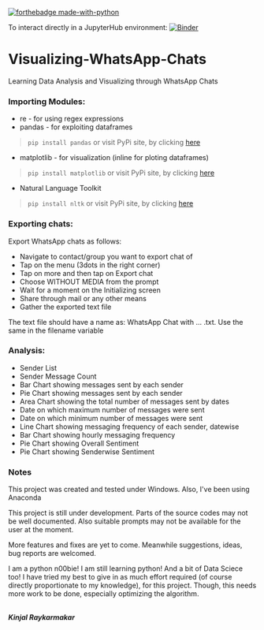 [![forthebadge made-with-python](http://ForTheBadge.com/images/badges/made-with-python.svg)](https://www.python.org/)

To interact directly in a JupyterHub environment: [![Binder](https://mybinder.org/badge_logo.svg)](https://mybinder.org/v2/gh/Kinjalrk2k/Visualizing-WhatsApp-Chats/master)

# Visualizing-WhatsApp-Chats
Learning Data Analysis and Visualizing through WhatsApp Chats


### Importing Modules:
* re - for using regex expressions
* pandas - for exploiting dataframes
>````pip install pandas````
or visit PyPi site, by clicking [here](https://pypi.org/project/pandas/)
* matplotlib - for visualization (inline for ploting dataframes)
>````pip install matplotlib````
or visit PyPi site, by clicking [here](https://pypi.org/project/matplotlib/)
* Natural Language Toolkit
>````pip install nltk````
or visit PyPi site, by clicking [here](https://pypi.org/project/nltk/)

### Exporting chats:
Export WhatsApp chats as follows:
* Navigate to contact/group you want to export chat of
* Tap on the menu (3dots in the right corner)
* Tap on more and then tap on Export chat
* Choose WITHOUT MEDIA from the prompt
* Wait for a moment on the Initializing screen
* Share through mail or any other means
* Gather the exported text file

The text file should have a name as: WhatsApp Chat with ... .txt. Use the same in the filename variable

### Analysis:
* Sender List
* Sender Message Count
* Bar Chart showing messages sent by each sender
* Pie Chart showing messages sent by each sender
* Area Chart showing the total number of messages sent by dates
* Date on which maximum number of messages were sent
* Date on which minimum number of messages were sent
* Line Chart showing messaging frequency of each sender, datewise
* Bar Chart showing hourly messaging frequency
* Pie Chart showing Overall Sentiment
* Pie Chart showing Senderwise Sentiment

### Notes
This project was created and tested under Windows. Also, I've been using Anaconda

This project is still under development. Parts of the source codes may not be well documented.
Also suitable prompts may not be available for the user at the moment.

More features and fixes are yet to come. Meanwhile suggestions, ideas, bug reports are welcomed.

I am a python n00bie! I am still learning python! And a bit of Data Sciece too! I have tried my best to give in as much effort required (of course directly proportionate to my knowledge), for this project. Though, this needs more work to be done, especially optimizing the algorithm.

<br>***Kinjal Raykarmakar***
